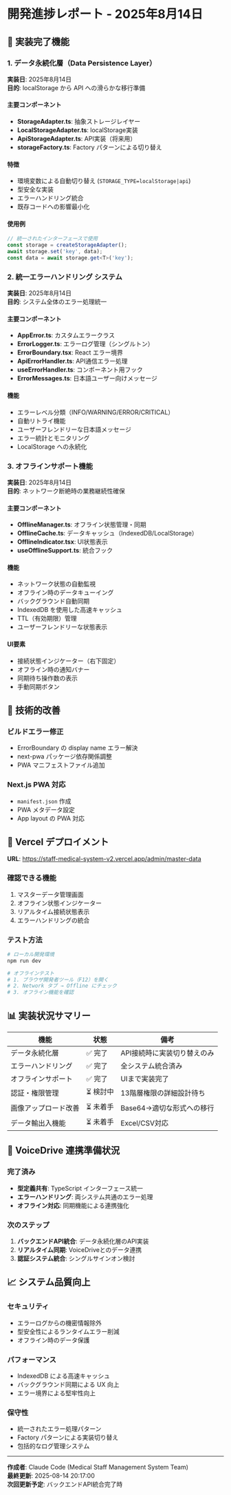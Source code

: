 # 開発進捗レポート - 2025年8月14日

## 📝 実装完了機能

### 1. データ永続化層（Data Persistence Layer）
**実装日**: 2025年8月14日  
**目的**: localStorage から API への滑らかな移行準備

#### 主要コンポーネント
- **StorageAdapter.ts**: 抽象ストレージレイヤー
- **LocalStorageAdapter.ts**: localStorage実装
- **ApiStorageAdapter.ts**: API実装（将来用）
- **storageFactory.ts**: Factory パターンによる切り替え

#### 特徴
- 環境変数による自動切り替え (`STORAGE_TYPE=localStorage|api`)
- 型安全な実装
- エラーハンドリング統合
- 既存コードへの影響最小化

#### 使用例
```typescript
// 統一されたインターフェースで使用
const storage = createStorageAdapter();
await storage.set('key', data);
const data = await storage.get<T>('key');
```

### 2. 統一エラーハンドリング システム
**実装日**: 2025年8月14日  
**目的**: システム全体のエラー処理統一

#### 主要コンポーネント
- **AppError.ts**: カスタムエラークラス
- **ErrorLogger.ts**: エラーログ管理（シングルトン）
- **ErrorBoundary.tsx**: React エラー境界
- **ApiErrorHandler.ts**: API通信エラー処理
- **useErrorHandler.ts**: コンポーネント用フック
- **ErrorMessages.ts**: 日本語ユーザー向けメッセージ

#### 機能
- エラーレベル分類（INFO/WARNING/ERROR/CRITICAL）
- 自動リトライ機能
- ユーザーフレンドリーな日本語メッセージ
- エラー統計とモニタリング
- LocalStorage への永続化

### 3. オフラインサポート機能
**実装日**: 2025年8月14日  
**目的**: ネットワーク断絶時の業務継続性確保

#### 主要コンポーネント
- **OfflineManager.ts**: オフライン状態管理・同期
- **OfflineCache.ts**: データキャッシュ（IndexedDB/LocalStorage）
- **OfflineIndicator.tsx**: UI状態表示
- **useOfflineSupport.ts**: 統合フック

#### 機能
- ネットワーク状態の自動監視
- オフライン時のデータキューイング
- バックグラウンド自動同期
- IndexedDB を使用した高速キャッシュ
- TTL（有効期限）管理
- ユーザーフレンドリーな状態表示

#### UI要素
- 接続状態インジケーター（右下固定）
- オフライン時の通知バナー
- 同期待ち操作数の表示
- 手動同期ボタン

## 🔧 技術的改善

### ビルドエラー修正
- ErrorBoundary の display name エラー解決
- next-pwa パッケージ依存関係調整
- PWA マニフェストファイル追加

### Next.js PWA 対応
- `manifest.json` 作成
- PWA メタデータ設定
- App layout の PWA 対応

## 🚀 Vercel デプロイメント
**URL**: https://staff-medical-system-v2.vercel.app/admin/master-data

### 確認できる機能
1. マスターデータ管理画面
2. オフライン状態インジケーター
3. リアルタイム接続状態表示
4. エラーハンドリングの統合

### テスト方法
```bash
# ローカル開発環境
npm run dev

# オフラインテスト
# 1. ブラウザ開発者ツール（F12）を開く
# 2. Network タブ → Offline にチェック
# 3. オフライン機能を確認
```

## 📊 実装状況サマリー

| 機能 | 状態 | 備考 |
|------|------|------|
| データ永続化層 | ✅ 完了 | API接続時に実装切り替えのみ |
| エラーハンドリング | ✅ 完了 | 全システム統合済み |
| オフラインサポート | ✅ 完了 | UIまで実装完了 |
| 認証・権限管理 | ⏳ 検討中 | 13階層権限の詳細設計待ち |
| 画像アップロード改善 | ⏳ 未着手 | Base64→適切な形式への移行 |
| データ輸出入機能 | ⏳ 未着手 | Excel/CSV対応 |

## 🎯 VoiceDrive 連携準備状況

### 完了済み
- **型定義共有**: TypeScript インターフェース統一
- **エラーハンドリング**: 両システム共通のエラー処理
- **オフライン対応**: 同期機能による連携強化

### 次のステップ
1. **バックエンドAPI統合**: データ永続化層のAPI実装
2. **リアルタイム同期**: VoiceDriveとのデータ連携
3. **認証システム統合**: シングルサインオン検討

## 📈 システム品質向上

### セキュリティ
- エラーログからの機密情報除外
- 型安全性によるランタイムエラー削減
- オフライン時のデータ保護

### パフォーマンス
- IndexedDB による高速キャッシュ
- バックグラウンド同期による UX 向上
- エラー境界による堅牢性向上

### 保守性
- 統一されたエラー処理パターン
- Factory パターンによる実装切り替え
- 包括的なログ管理システム

---

**作成者**: Claude Code (Medical Staff Management System Team)  
**最終更新**: 2025-08-14 20:17:00  
**次回更新予定**: バックエンドAPI統合完了時